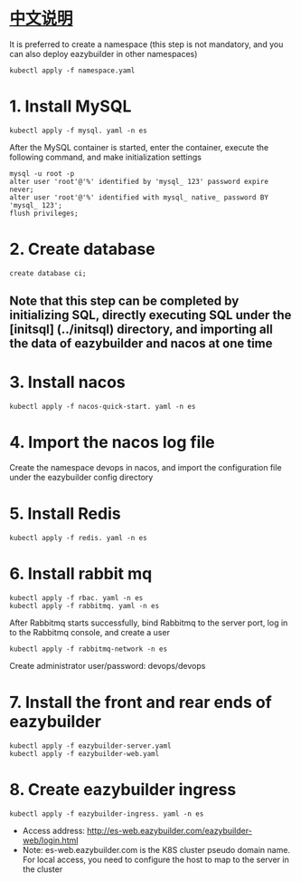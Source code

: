 # [中文说明](./README_CN.md)

It is preferred to create a namespace (this step is not mandatory, and you can also deploy eazybuilder in other namespaces)
```shell
kubectl apply -f namespace.yaml
```
# 1. Install MySQL
```shell
kubectl apply -f mysql. yaml -n es
```
After the MySQL container is started, enter the container, execute the following command, and make initialization settings
```shell
mysql -u root -p
alter user 'root'@'%' identified by 'mysql_ 123' password expire never;
alter user 'root'@'%' identified with mysql_ native_ password BY 'mysql_ 123';
flush privileges;
```
# 2. Create database
```shell
create database ci;
```
## Note that this step can be completed by initializing SQL, directly executing SQL under the [initsql] (../initsql) directory, and importing all the data of eazybuilder and nacos at one time
# 3. Install nacos
```shell
kubectl apply -f nacos-quick-start. yaml -n es
```
# 4. Import the nacos log file
Create the namespace devops in nacos, and import the configuration file under the eazybuilder config directory
# 5. Install Redis
```shell
kubectl apply -f redis. yaml -n es
```
# 6. Install rabbit mq
```shell
kubectl apply -f rbac. yaml -n es
kubectl apply -f rabbitmq. yaml -n es
```
After Rabbitmq starts successfully, bind Rabbitmq to the server port, log in to the Rabbitmq console, and create a user
```shell
kubectl apply -f rabbitmq-network -n es
```
Create administrator user/password: devops/devops
# 7. Install the front and rear ends of eazybuilder
```shell
kubectl apply -f eazybuilder-server.yaml
kubectl apply -f eazybuilder-web.yaml
```
# 8. Create eazybuilder ingress
```shell
kubectl apply -f eazybuilder-ingress. yaml -n es
```
- Access address: http://es-web.eazybuilder.com/eazybuilder-web/login.html
- Note: es-web.eazybuilder.com is the K8S cluster pseudo domain name. For local access, you need to configure the host to map to the server in the cluster
